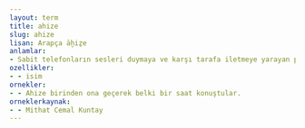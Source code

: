 ```yaml
---
layout: term
title: ahize
slug: ahize
lisan: Arapça āḫiẕe
anlamlar:
- Sabit telefonların sesleri duymaya ve karşı tarafa iletmeye yarayan parçası
ozellikler:
- - isim
ornekler:
- - Ahize birinden ona geçerek belki bir saat konuştular.
orneklerkaynak:
- - Mithat Cemal Kuntay
---
```

